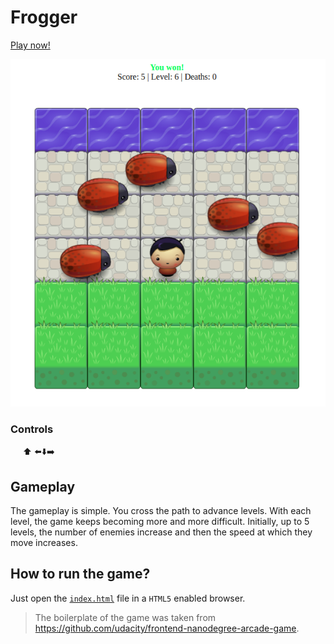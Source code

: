 # Frogger

[Play now!](https://singhpratyush.github.io/frogger/)

![Picture](.github/Frogger.png)

### Controls

&nbsp;&nbsp;&nbsp;&nbsp;&nbsp;:arrow_up:
:arrow_left::arrow_down::arrow_right:

## Gameplay

The gameplay is simple. You cross the path to advance levels.
With each level, the game keeps becoming more and more difficult.
Initially, up to 5 levels, the number of enemies increase and then the speed at which they move increases.


## How to run the game?

Just open the [`index.html`](index.html) file in a `HTML5` enabled browser.


> The boilerplate of the game was taken from https://github.com/udacity/frontend-nanodegree-arcade-game.
